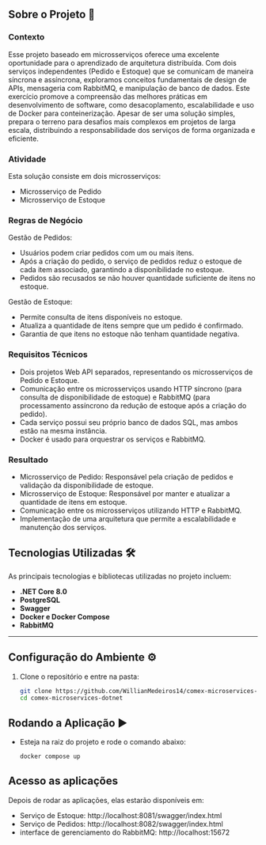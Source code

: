 ## Sobre o Projeto 🚀

### Contexto

Esse projeto baseado em microsserviços oferece uma excelente oportunidade para o aprendizado de arquitetura distribuída. Com dois serviços independentes (Pedido e Estoque) que se comunicam de maneira síncrona e assíncrona, exploramos conceitos fundamentais de design de APIs, mensageria com RabbitMQ, e manipulação de banco de dados. Este exercício promove a compreensão das melhores práticas em desenvolvimento de software, como desacoplamento, escalabilidade e uso de Docker para conteinerização. Apesar de ser uma solução simples, prepara o terreno para desafios mais complexos em projetos de larga escala, distribuindo a responsabilidade dos serviços de forma organizada e eficiente.

### Atividade

Esta solução consiste em dois microsserviços:

- Microsserviço de Pedido
- Microsserviço de Estoque

### Regras de Negócio

Gestão de Pedidos:

- Usuários podem criar pedidos com um ou mais itens.
- Após a criação do pedido, o serviço de pedidos reduz o estoque de cada item associado, garantindo a disponibilidade no estoque.
- Pedidos são recusados se não houver quantidade suficiente de itens no estoque.

Gestão de Estoque:

- Permite consulta de itens disponíveis no estoque.
- Atualiza a quantidade de itens sempre que um pedido é confirmado.
- Garantia de que itens no estoque não tenham quantidade negativa.

### Requisitos Técnicos

- Dois projetos Web API separados, representando os microsserviços de Pedido e Estoque.
- Comunicação entre os microsserviços usando HTTP síncrono (para consulta de disponibilidade de estoque) e RabbitMQ (para processamento assíncrono da redução de estoque após a criação do pedido).
- Cada serviço possui seu próprio banco de dados SQL, mas ambos estão na mesma instância.
- Docker é usado para orquestrar os serviços e RabbitMQ.

### Resultado

- Microsserviço de Pedido: Responsável pela criação de pedidos e validação da disponibilidade de estoque.
- Microsserviço de Estoque: Responsável por manter e atualizar a quantidade de itens em estoque.
- Comunicação entre os microsserviços utilizando HTTP e RabbitMQ.
- Implementação de uma arquitetura que permite a escalabilidade e manutenção dos serviços.

## Tecnologias Utilizadas 🛠️

As principais tecnologias e bibliotecas utilizadas no projeto incluem:

- **.NET Core 8.0**
- **PostgreSQL**
- **Swagger**
- **Docker e Docker Compose**
- **RabbitMQ**

---

## Configuração do Ambiente ⚙️

1. Clone o repositório e entre na pasta:

   ```bash
   git clone https://github.com/WillianMedeiros14/comex-microservices-dotnet
   cd comex-microservices-dotnet
   ```

## Rodando a Aplicação ▶️

- Esteja na raiz do projeto e rode o comando abaixo:

  ```bash
  docker compose up
  ```

## Acesso as aplicações

Depois de rodar as aplicações, elas estarão disponíveis em:

- Serviço de Estoque: http://localhost:8081/swagger/index.html
- Serviço de Pedidos: http://localhost:8082/swagger/index.html
- interface de gerenciamento do RabbitMQ: http://localhost:15672
